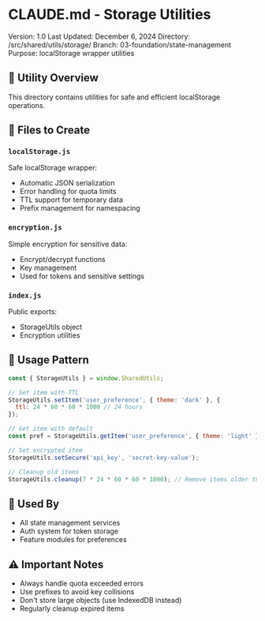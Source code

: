 # CLAUDE.md - Storage Utilities
Version: 1.0
Last Updated: December 6, 2024
Directory: /src/shared/utils/storage/
Branch: 03-foundation/state-management
Purpose: localStorage wrapper utilities

## 📁 Utility Overview
This directory contains utilities for safe and efficient localStorage operations.

## 🎯 Files to Create

### `localStorage.js`
Safe localStorage wrapper:
- Automatic JSON serialization
- Error handling for quota limits
- TTL support for temporary data
- Prefix management for namespacing

### `encryption.js`
Simple encryption for sensitive data:
- Encrypt/decrypt functions
- Key management
- Used for tokens and sensitive settings

### `index.js`
Public exports:
- StorageUtils object
- Encryption utilities

## 🔧 Usage Pattern

```javascript
const { StorageUtils } = window.SharedUtils;

// Set item with TTL
StorageUtils.setItem('user_preference', { theme: 'dark' }, { 
  ttl: 24 * 60 * 60 * 1000 // 24 hours
});

// Get item with default
const pref = StorageUtils.getItem('user_preference', { theme: 'light' });

// Set encrypted item
StorageUtils.setSecure('api_key', 'secret-key-value');

// Cleanup old items
StorageUtils.cleanup(7 * 24 * 60 * 60 * 1000); // Remove items older than 7 days
```

## 🔗 Used By
- All state management services
- Auth system for token storage
- Feature modules for preferences

## ⚠️ Important Notes
- Always handle quota exceeded errors
- Use prefixes to avoid key collisions
- Don't store large objects (use IndexedDB instead)
- Regularly cleanup expired items